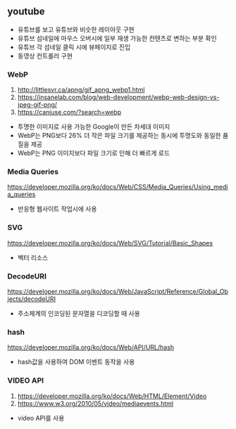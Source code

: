 ## youtube

- 유튜브를 보고 유튜브와 비슷한 레이아웃 구현
- 유튜브 섬네일에 마우스 오버시에 일부 재생 가능한 컨텐츠로 변하는 부분 확인
- 유튜브 각 섬네일 클릭 시에 뷰페이지로 진입
- 동영상 컨트롤러 구현

### WebP
1. http://littlesvr.ca/apng/gif_apng_webp1.html
1. https://insanelab.com/blog/web-development/webp-web-design-vs-jpeg-gif-png/
1. https://caniuse.com/?search=webp

- 투명한 이미지로 사용 가능한 Google이 만든 차세대 이미지
- WebP는 PNG보다 26% 더 작은 파일 크기를 제공하는 동시에 투명도와 동일한 품질을 제공 
- WebP는 PNG 이미지보다 파일 크기로 인해 더 빠르게 로드

### Media Queries
https://developer.mozilla.org/ko/docs/Web/CSS/Media_Queries/Using_media_queries

- 반응형 웹사이트 작업시에 사용

### SVG
https://developer.mozilla.org/ko/docs/Web/SVG/Tutorial/Basic_Shapes

- 벡터 리소스

### DecodeURI
https://developer.mozilla.org/ko/docs/Web/JavaScript/Reference/Global_Objects/decodeURI

- 주소체계의 인코딩된 문자열을 디코딩할 때 사용

### hash
https://developer.mozilla.org/ko/docs/Web/API/URL/hash

- hash값을 사용하여 DOM 이벤트 동작을 사용

### VIDEO API
1. https://developer.mozilla.org/ko/docs/Web/HTML/Element/Video
1. https://www.w3.org/2010/05/video/mediaevents.html

- video API를 사용